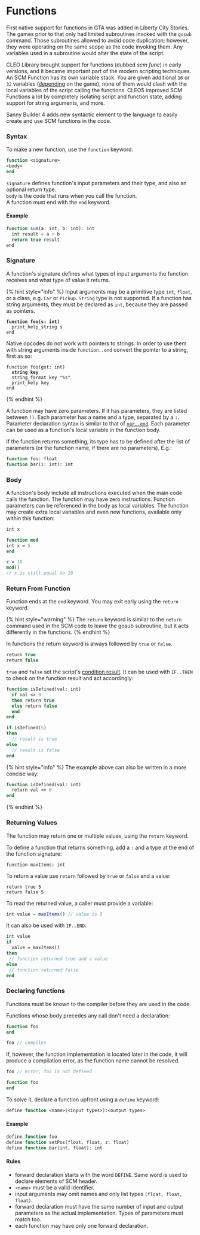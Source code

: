 # Functions

First native support for functions in GTA was added in Liberty City Stories. The games prior to that only had limited subroutines invoked with the `gosub` command. Those subroutines allowed to avoid code duplication; however, they were operating on the same scope as the code invoking them. Any variables used in a subroutine would alter the state of the script.

CLEO Library brought support for functions (dubbed _scm func_) in early versions, and it became important part of the modern scripting techniques. An SCM Function has its own variable stack. You are given additional `16` or `32` variables ([depending](../scm-documentation/gta-limits.md) on the game), none of them would clash with the local variables of the script calling the functions. CLEO5 improved SCM Functions a lot by completely isolating script and function state, adding support for string arguments, and more.

Sanny Builder 4 adds new syntactic element to the language to easily create and use SCM functions in the code.

### Syntax

To make a new function, use the `function` keyword.

```pascal
function <signature>
<body>
end
```

`signature` defines function's input parameters and their type, and also an optional return type.\
`body` is the code that runs when you call the function.\
A function must end with the `end` keyword.&#x20;

#### Example

```typescript
function sum(a: int, b: int): int
  int result = a + b
  return true result
end
```

### Signature

A function's signature defines what types of input arguments the function receives and what type of value it returns.&#x20;

{% hint style="info" %}
Input arguments may be a primitive type `int`, `float`, or a class, e.g. `Car` or `Pickup`. `String` type is not supported. If a function has string arguments, they must be declared as `int`, because they are passed as pointers.

<pre class="language-pascal"><code class="lang-pascal"><strong>function foo(s: int)
</strong>  print_help_string s
end
</code></pre>

Native opcodes do not work with pointers to strings. In order to use them with string arguments inside `function..end` convert the pointer to a string, first as so:

<pre class="language-pascal"><code class="lang-pascal">function foo(gxt: int)
<strong>  string key
</strong>  string_format key "%s"
  print_help key
end
</code></pre>
{% endhint %}

A function may have zero parameters. If it has parameters, they are listed between `()`.  Each parameter has a name and a type, separated by a `:`. Parameter declaration syntax is similar to that of [`var..end`](data-types/variables.md#declaring-a-variable-type). Each parameter can be used as a function's local variable in the function body.

If the function returns something, its type has to be defined after the list of parameters (or the function name, if there are no parameters). E.g.:

```pascal
function foo: float
function bar(i: int): int
```

### Body

A function's body include all instructions executed when the main code calls the function. The function may have zero instructions. Function parameters can be referenced in the body as local variables. The function may create extra local variables and even new functions, available only within this function:

```pascal
int x

function mod
int x = 5
end

x = 10
mod()
// x is still equal to 10
```

### Return From Function

Function ends at the `end` keyword. You may exit early using the `return` keyword.&#x20;

{% hint style="warning" %}
The `return` keyword is similar to the `return` command used in the SCM code to leave the gosub subroutine, but it acts differently in the functions.
{% endhint %}

In functions the return keyword is always followed by `true` or `false`.&#x20;

```pascal
return true
return false
```

`true` and `false` set the script's [condition result](control-flow/conditions.md). It can be used with `IF..THEN` to check on the function result and act accordingly:&#x20;

```pascal
function isDefined(val: int)
  if val <> 0
  then return true
  else return false
  end
end

if isDefined(5)
then
  // result is true
else
  // result is false
end
```

{% hint style="info" %}
The example above can also be written in a more concise way:

```pascal
function isDefined(val: int)
  return val <> 0
end
```
{% endhint %}

### Returning Values

The function may return one or multiple values, using the `return` keyword.&#x20;

To define a function that returns something, add a `:` and a type at the end of the function signature:

```
function maxItems: int
```

To return a value use `return` followed by `true` or `false` and a value:

```
return true 5
return false 5
```

To read the returned value, a caller must provide a variable:

```javascript
int value = maxItems() // value is 5
```

It can also be used with `IF..END`:

```pascal
int value
if 
  value = maxItems()
then
 // function returned true and a value
else
 // function returned false
end
```

### Declaring functions

Functions must be known to the compiler before they are used in the code.

Functions whose body precedes any call don't need a declaration:

```pascal
function foo
end

foo // compiles
```

If, however, the function implementation is located later in the code, it will produce a compilation error, as the function name cannot be resolved.

```pascal
foo // error, foo is not defined

function foo
end
```

To solve it, declare a function upfront using a `define` keyword:

```pascal
define function <name>(<input types>):<output types>
```

#### Example

```pascal
define function foo
define function setPos(float, float, z: float)
define function bar(int, float): int
```

#### Rules

* forward declaration starts with the word `DEFINE`. Same word is used to declare elements of SCM header.
* `<name>` must be a valid identifier.
* input arguments may omit names and only list types `(float, float, float)`.
* forward declaration must have the same number of input and output parameters as the actual implementation. Types of parameters must match too.
* each function may have only one forward declaration.
